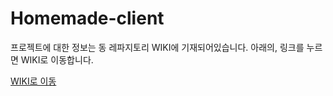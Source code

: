 # Homemade-client

프로젝트에 대한 정보는 동 레파지토리 WIKI에 기재되어있습니다.
아래의, 링크를 누르면 WIKI로 이동합니다.

[WIKI로 이동](https://github.com/codestates/Homemade-client/wiki)
